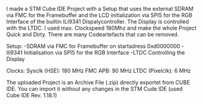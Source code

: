 I made a STM Cube IDE Project with a Setup that uses the external SDRAM via FMC for the Framebuffer and the LCD initialization via SPI5 for the RGB Interface of the builtin ILI9341 Dispalycontroller. The Display is controlled with the LTDC.
I used max. Clockspeed 180Mhz and make the whole Project Quick and Dirty. There are many Codeartefacts that can be removed.

Setup:
-SDRAM via FMC for Framebuffer on startadress 0xd0000000
-Ili9341 Initialisation via SPI5 for the RGB Interface
-LTDC Controlling the Display

Clocks:
Sysclk (HSE): 180 MHz
FMC APB: 90 MHz
LTDC (Pixelclk): 6 MHz

The uploaded Project is an Archive File (.zip) directly exportet from CUBE IDE. You can import it without any changes in the STM Cude IDE (used Cube IDE Rev. 1.18.1)

